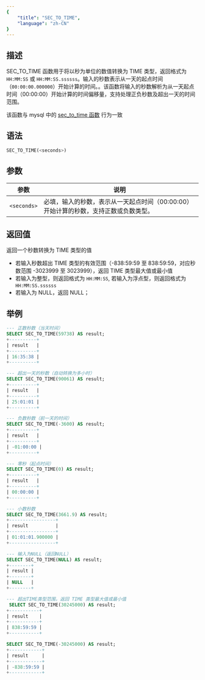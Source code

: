 ```yaml
---
{
    "title": "SEC_TO_TIME",
    "language": "zh-CN"
}
---
```


## 描述
SEC_TO_TIME 函数用于将以秒为单位的数值转换为 TIME 类型，返回格式为 `HH:MM:SS` 或 `HH:MM:SS.ssssss`。输入的秒数表示从一天的起点时间（`00:00:00.000000`）开始计算的时间。。该函数将输入的秒数解析为从一天起点时间（00:00:00）开始计算的时间偏移量，支持处理正负秒数及超出一天的时间范围。

该函数与 mysql 中的 [sec_to_time 函数](https://dev.mysql.com/doc/refman/8.4/en/date-and-time-functions.html#function_sec-to-time) 行为一致

## 语法

```sql
SEC_TO_TIME(<seconds>)
```

## 参数

| 参数            | 说明                                                |
|---------------|---------------------------------------------------|
| `<seconds>` | 必填，输入的秒数，表示从一天起点时间（00:00:00）开始计算的秒数，支持正数或负数类型。 |

## 返回值
返回一个秒数转换为 TIME 类型的值
- 若输入秒数超出 TIME 类型的有效范围（-838:59:59 至 838:59:59，对应秒数范围 -3023999 至 3023999），返回 TIME 类型最大值或最小值
- 若输入为整型，则返回格式为 `HH:MM:SS`, 若输入为浮点型，则返回格式为 `HH:MM:SS.ssssss`
- 若输入为 NULL，返回 NULL；

## 举例
```sql
--- 正数秒数（当天时间）
SELECT SEC_TO_TIME(59738) AS result;
+----------+
| result   |
+----------+
| 16:35:38 |
+----------+

--- 超出一天的秒数（自动转换为多小时）
SELECT SEC_TO_TIME(90061) AS result;
+----------+
| result   |
+----------+
| 25:01:01 |
+----------+

--- 负数秒数（前一天的时间）
SELECT SEC_TO_TIME(-3600) AS result;
+----------+
| result   |
+----------+
| -01:00:00 |
+----------+

--- 零秒（起点时间）
SELECT SEC_TO_TIME(0) AS result;
+----------+
| result   |
+----------+
| 00:00:00 |
+----------+

--- 小数秒数
SELECT SEC_TO_TIME(3661.9) AS result;
+-----------------+
| result          |
+-----------------+
| 01:01:01.900000 |
+-----------------+

--- 输入为NULL（返回NULL）
SELECT SEC_TO_TIME(NULL) AS result;
+--------+
| result |
+--------+
| NULL   |
+--------+

--- 超出TIME类型范围，返回 TIME 类型最大值或最小值
 SELECT SEC_TO_TIME(30245000) AS result;
+-----------+
| result    |
+-----------+
| 838:59:59 |
+-----------+

SELECT SEC_TO_TIME(-30245000) AS result;
+------------+
| result     |
+------------+
| -838:59:59 |
+------------+
```